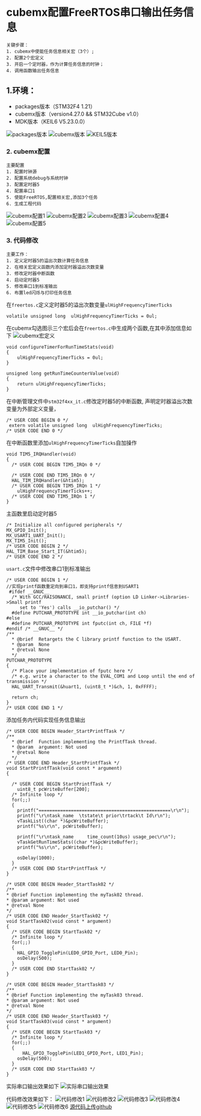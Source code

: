 # cubemx配置FreeRTOS串口输出任务信息
```
关键步骤：
1. cubemx中使能任务信息相关宏（3个）;
2. 配置2个宏定义
3. 开启一个定时器，作为计算任务信息的时钟；
4. 调用函数输出任务信息
```
## 1.环境：
- packages版本（STM32F4 1.21）
- cubemx版本（version4.27.0 && STM32Cube v1.0）
- MDK版本（KEIL6 V5.23.0.0）

![packages版本](https://github.com/sangeren1002/Notes/blob/master/cubemx/image/I2C/packages.png?raw=true)
![cubemx版本](https://github.com/sangeren1002/Notes/blob/master/cubemx/image/I2C/cubemx_ver.png?raw=true)
![KEIL5版本](https://github.com/sangeren1002/Notes/blob/master/cubemx/image/I2C/MDK%E7%89%88%E6%9C%AC.png?raw=true)
### 2. cubemx配置
```
主要配置
1. 配置时钟源
2. 配置系统debug与系统时钟
3. 配置定时器5
4. 配置串口1
5. 使能FreeRTOS,配置相关宏,添加3个任务
6. 生成工程代码
```
![cubemx配置1](https://github.com/sangeren1002/Notes/blob/master/FreeRTOS/image/freertos_task_monitor_1_cubemx.png?raw=true)
![cubemx配置2](https://github.com/sangeren1002/Notes/blob/master/FreeRTOS/image/freertos_task_monitor_2_cubemx.png?raw=true)
![cubemx配置3](https://github.com/sangeren1002/Notes/blob/master/FreeRTOS/image/freertos_task_monitor_3_cubemx.png?raw=true)
![cubemx配置4](https://github.com/sangeren1002/Notes/blob/master/FreeRTOS/image/freertos_task_monitor_4_cubemx.png?raw=true)
![cubemx配置5](https://github.com/sangeren1002/Notes/blob/master/FreeRTOS/image/freertos_task_monitor_5_cubemx.png?raw=true)
### 3. 代码修改
```
主要工作：
1. 定义定时器5的溢出次数计算任务信息
2. 在相关宏定义函数内添加定时器溢出次数变量
3. 修改定时器中断函数
4. 启动定时器5
5. 修改串口1到标准输出
6. 布置led闪烁与打印任务信息
```
在`freertos.c`定义定时器5的溢出次数变量`ulHighFrequencyTimerTicks`
```
volatile unsigned long  ulHighFrequencyTimerTicks = 0ul;
```
在cubemx勾选图示三个宏后会在`freertos.c`中生成两个函数,在其中添加信息如下
![cubemx宏定义](https://github.com/sangeren1002/Notes/blob/master/FreeRTOS/image/freertos_task_monitor_4_cubemx.png?raw=true)
```
void configureTimerForRunTimeStats(void)
{
	ulHighFrequencyTimerTicks = 0ul;
}

unsigned long getRunTimeCounterValue(void)
{
	return ulHighFrequencyTimerTicks;
}
```
在中断管理文件中`stm32f4xx_it.c`修改定时器5的中断函数,
声明定时器溢出次数变量为外部定义变量，
```
/* USER CODE BEGIN 0 */
 extern volatile unsigned long  ulHighFrequencyTimerTicks;
/* USER CODE END 0 */
```
在中断函数里添加`ulHighFrequencyTimerTicks`自加操作
```
void TIM5_IRQHandler(void)
{
  /* USER CODE BEGIN TIM5_IRQn 0 */

  /* USER CODE END TIM5_IRQn 0 */
  HAL_TIM_IRQHandler(&htim5);
  /* USER CODE BEGIN TIM5_IRQn 1 */
	ulHighFrequencyTimerTicks++;
  /* USER CODE END TIM5_IRQn 1 */
}
```
主函数里启动定时器5
```
/* Initialize all configured peripherals */
MX_GPIO_Init();
MX_USART1_UART_Init();
MX_TIM5_Init();
/* USER CODE BEGIN 2 */
HAL_TIM_Base_Start_IT(&htim5);
/* USER CODE END 2 */
```
`usart.c`文件中修改串口1到标准输出
```
/* USER CODE BEGIN 1 */
//实现printf函数重定向到串口1，即支持printf信息到USART1
 #ifdef __GNUC__
  /* With GCC/RAISONANCE, small printf (option LD Linker->Libraries->Small printf
     set to 'Yes') calls __io_putchar() */
  #define PUTCHAR_PROTOTYPE int __io_putchar(int ch)
#else
  #define PUTCHAR_PROTOTYPE int fputc(int ch, FILE *f)
#endif /* __GNUC__ */
/**
  * @brief  Retargets the C library printf function to the USART.
  * @param  None
  * @retval None
  */
PUTCHAR_PROTOTYPE
{
  /* Place your implementation of fputc here */
  /* e.g. write a character to the EVAL_COM1 and Loop until the end of transmission */
  HAL_UART_Transmit(&huart1, (uint8_t *)&ch, 1, 0xFFFF);

  return ch;
}
/* USER CODE END 1 */
```
添加任务内代码实现任务信息输出
```
/* USER CODE BEGIN Header_StartPrintfTask */
/**
  * @brief  Function implementing the PrintfTask thread.
  * @param  argument: Not used
  * @retval None
  */
/* USER CODE END Header_StartPrintfTask */
void StartPrintfTask(void const * argument)
{

  /* USER CODE BEGIN StartPrintfTask */
	uint8_t pcWriteBuffer[200];
  /* Infinite loop */
  for(;;)
  {
	printf("=================================================\r\n");
	printf("\r\ntask_name  \tstate\t prior\trtack\t Id\r\n");
	vTaskList((char *)&pcWriteBuffer);
	printf("%s\r\n", pcWriteBuffer);

	printf("\r\ntask_name     time_count(10us) usage_pec\r\n");
	vTaskGetRunTimeStats((char *)&pcWriteBuffer);
	printf("%s\r\n", pcWriteBuffer);

    osDelay(1000);
  }
  /* USER CODE END StartPrintfTask */
}

/* USER CODE BEGIN Header_StartTask02 */
/**
* @brief Function implementing the myTask02 thread.
* @param argument: Not used
* @retval None
*/
/* USER CODE END Header_StartTask02 */
void StartTask02(void const * argument)
{
  /* USER CODE BEGIN StartTask02 */
  /* Infinite loop */
  for(;;)
  {
	HAL_GPIO_TogglePin(LED0_GPIO_Port, LED0_Pin);
    osDelay(500);
  }
  /* USER CODE END StartTask02 */
}

/* USER CODE BEGIN Header_StartTask03 */
/**
* @brief Function implementing the myTask03 thread.
* @param argument: Not used
* @retval None
*/
/* USER CODE END Header_StartTask03 */
void StartTask03(void const * argument)
{
  /* USER CODE BEGIN StartTask03 */
  /* Infinite loop */
  for(;;)
  {
	  HAL_GPIO_TogglePin(LED1_GPIO_Port, LED1_Pin);
    osDelay(500);
  }
  /* USER CODE END StartTask03 */
}

```
实际串口输出效果如下
![实际串口输出效果](https://github.com/sangeren1002/Notes/blob/master/FreeRTOS/image/freertos_task_monitor_1_printf.png?raw=true)

代码修改效果如下：
![代码修改1](https://github.com/sangeren1002/Notes/blob/master/FreeRTOS/image/freertos_task_monitor_1_code.png?raw=true)
![代码修改2](https://github.com/sangeren1002/Notes/blob/master/FreeRTOS/image/freertos_task_monitor_2_code.png?raw=true)
![代码修改3](https://github.com/sangeren1002/Notes/blob/master/FreeRTOS/image/freertos_task_monitor_3_code.png?raw=true)
![代码修改4](https://github.com/sangeren1002/Notes/blob/master/FreeRTOS/image/freertos_task_monitor_4_code.png?raw=true)
![代码修改5](https://github.com/sangeren1002/Notes/blob/master/FreeRTOS/image/freertos_task_monitor_5_code.png?raw=true)
![代码修改6](https://github.com/sangeren1002/Notes/blob/master/FreeRTOS/image/freertos_task_monitor_6_code.png?raw=true)
[源代码上传github](https://github.com/sangeren1002/Notes/blob/master/FreeRTOS/code/)

